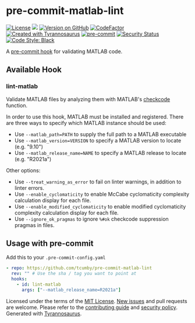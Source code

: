 # pre-commit-matlab-lint

[![License](https://img.shields.io/badge/License-MIT-blue.svg)](https://opensource.org/licenses/MIT)
[![](https://img.shields.io/badge/python-3.8%2B-blue)]()
[![Version on GitHub](https://img.shields.io/github/v/release/tcumby/pre-commit-matlab-lint?include_prereleases&label=GitHub)](https://github.com/tcumby/pre-commit-matlab-lint/releases)
[![CodeFactor](https://www.codefactor.io/repository/github/dmyersturnbull/tyrannosaurus/badge)](https://www.codefactor.io/repository/github/dmyersturnbull/tyrannosaurus)
[![Created with Tyrannosaurus](https://img.shields.io/badge/Created_with-Tyrannosaurus-0000ff.svg)](https://github.com/dmyersturnbull/tyrannosaurus)
[![pre-commit](https://img.shields.io/badge/pre--commit-enabled-brightgreen?logo=pre-commit&logoColor=white)](https://github.com/pre-commit/pre-commit)
[![Security Status](https://img.shields.io/badge/security-bandit-yellow.svg)](https://github.com/PyCQA/bandit)
[![Code Style: Black](https://img.shields.io/badge/code%20style-black-000000.svg)](https://github.com/psf/black)

A [pre-commit hook](https://pre-commit.com/) for validating MATLAB code.

## Available Hook

### lint-matlab

Validate MATLAB files by analyzing them with MATLAB's [checkcode](https://www.mathworks.com/help/matlab/ref/checkcode.html) function.

In order to use this hook, MATLAB must be installed and registered. There are three ways to specify which MATLAB instance should be used:

- Use `--matlab_path=PATH` to supply the full path to a MATLAB executable
- Use `--matlab_version=VERSION` to specify a MATLAB version to locate (e.g. "9.10")
- Use `--matlab_release_name=NAME` to specify a MATLAB release to locate (e.g. "R2021a")

Other options:

- Use `--treat_warning_as_error` to fail on linter warnings, in addition to linter errors.
- Use `--enable_cyclomaticity` to enable McCabe cyclomaticity complexity calculation display for each file.
- Use `--enable_modified_cyclomaticity` to enable modified cyclomaticity complexity calculation display for each file.
- Use `--ignore_ok_pragmas` to ignore `%#ok` checkcode suppression pragmas in files.

## Usage with pre-commit

Add this to your `.pre-commit-config.yaml`

```yaml
- repo: https://github.com/tcumby/pre-commit-matlab-lint
  rev: "" # Use the sha / tag you want to point at
  hooks:
    - id: lint-matlab
      args: ["--matlab_release_name=R2021a"]
```

Licensed under the terms of the [MIT License](https://spdx.org/licenses/MIT.html).
[New issues](https://github.com/tcumby/pre-commit-matlab-lint/issues) and pull requests are welcome.
Please refer to the [contributing guide](https://github.com/tcumby/pre-commit-matlab-lint/blob/main/CONTRIBUTING.md)
and [security policy](https://github.com/tcumby/pre-commit-matlab-lint/blob/main/SECURITY.md).
Generated with [Tyrannosaurus](https://github.com/dmyersturnbull/tyrannosaurus).
